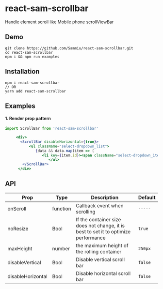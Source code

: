 # react-sam-scrollbar

Handle element scroll like Mobile phone scrollViewBar

## Demo

```
git clone https://github.com/Sammiu/react-sam-scrollbar.git
cd react-sam-scrollbar
npm i && npm run examples
```

## Installation

```
npm i react-sam-scrollbar
// OR
yarn add react-sam-scrollbar
```

## Examples

#### 1. Render prop pattern

```jsx
import ScrollBar from 'react-sam-scrollbar'

     <div>
       <ScrollBar disableHorizontal={true}>
           <ul className="select-dropdown_list">
              {data && data.map(item => (
                 <li key={item.id}><span className="select-dropdown_item_text">{item.name}</span></li>))}
                    </ul>
        </ScrollBar>
      </div>
```
## API

| Prop           | Type        | Description                                           | Default     |
 | --------------------- | ----------------- | ------------------------------------------------------------------------------------------------------------------------------------------------------------------------------------------------------------------------------------------------------------------------------------------------------------------------ | ----------- |
| onScroll          | function     | Callback event when scrolling                                                        | `-----`     |
| noResize          | Bool         | If the container size does not change, it is best to set it to optimize performance  | `true`     |
| maxHeight         | number       | the maximum height of the rolling container                                          | `250px`     |
| disableVertical   | Bool         | Disable vertical scroll bar                                                          | `false`     |
| disableHorizontal | Bool         | Disable horizontal scroll bar                                                        | `false`     |
